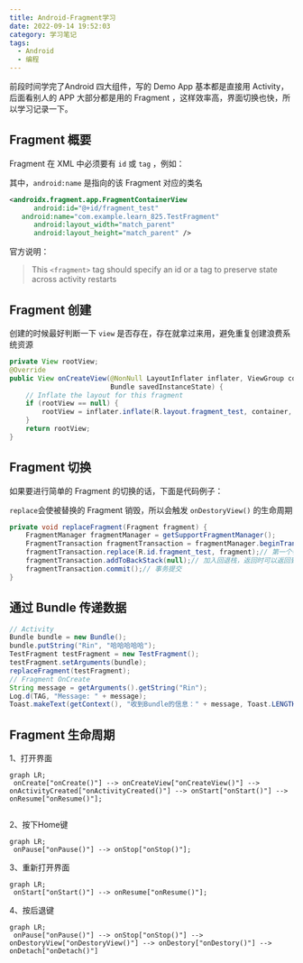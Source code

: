 ```yaml
---
title: Android-Fragment学习
date: 2022-09-14 19:52:03
category: 学习笔记
tags:
  - Android
  - 编程
---
```


前段时间学完了Android 四大组件，写的 Demo App 基本都是直接用 Activity，后面看别人的 APP 大部分都是用的 Fragment ，这样效率高，界面切换也快，所以学习记录一下。

## Fragment 概要

Fragment 在 XML 中必须要有 `id` 或 `tag` ，例如：

其中，`android:name` 是指向的该 Fragment 对应的类名

```xml
<androidx.fragment.app.FragmentContainerView
      android:id="@+id/fragment_test"
   android:name="com.example.learn_825.TestFragment"
      android:layout_width="match_parent"
      android:layout_height="match_parent" />
```

官方说明：

> This `<fragment>` tag should specify an id or a tag to preserve state across activity restarts

## Fragment 创建

创建的时候最好判断一下 `view` 是否存在，存在就拿过来用，避免重复创建浪费系统资源

```java
private View rootView;
@Override
public View onCreateView(@NonNull LayoutInflater inflater, ViewGroup container,
                         Bundle savedInstanceState) {
    // Inflate the layout for this fragment
    if (rootView == null) {
        rootView = inflater.inflate(R.layout.fragment_test, container, false);
    }
    return rootView;
}
```

## Fragment 切换

如果要进行简单的 Fragment 的切换的话，下面是代码例子：

`replace`会使被替换的 Fragment 销毁，所以会触发 `onDestoryView()` 的生命周期

```java
private void replaceFragment(Fragment fragment) {
    FragmentManager fragmentManager = getSupportFragmentManager();
    FragmentTransaction fragmentTransaction = fragmentManager.beginTransaction();
    fragmentTransaction.replace(R.id.fragment_test, fragment);// 第一个参数是Fragment容器的id，第二个参数是要替换的fragment
    fragmentTransaction.addToBackStack(null);// 加入回退栈，返回时可以返回到上一个Fragment而不是直接退出Activity
    fragmentTransaction.commit();// 事务提交
}
```

## 通过 Bundle 传递数据

```java
// Activity
Bundle bundle = new Bundle();
bundle.putString("Rin", "哈哈哈哈哈");
TestFragment testFragment = new TestFragment();
testFragment.setArguments(bundle);
replaceFragment(testFragment);
// Fragment OnCreate
String message = getArguments().getString("Rin");
Log.d(TAG, "Message: " + message);
Toast.makeText(getContext(), "收到Bundle的信息：" + message, Toast.LENGTH_SHORT).show();
```

## Fragment 生命周期

1、打开界面

```mermaid
graph LR;
 onCreate["onCreate()"] --> onCreateView["onCreateView()"] --> onActivityCreated["onActivityCreated()"] --> onStart["onStart()"] --> onResume["onResume()"];
 
```

2、按下Home键

```mermaid
graph LR;
 onPause["onPause()"] --> onStop["onStop()"];
```

3、重新打开界面

```mermaid
graph LR;
 onStart["onStart()"] --> onResume["onResume()"];
```

4、按后退键

```mermaid
graph LR;
 onPause["onPause()"] --> onStop["onStop()"] --> onDestoryView["onDestoryView()"] --> onDestory["onDestory()"] --> onDetach["onDetach()"]
```
